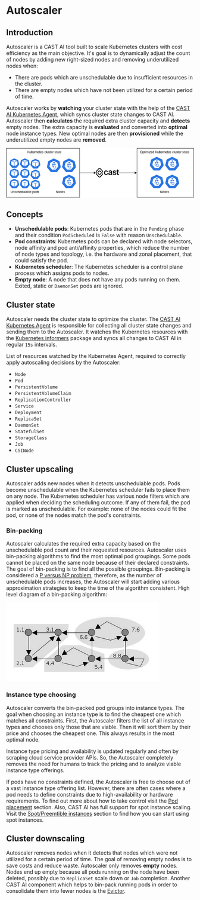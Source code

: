 # Autoscaler

## Introduction

Autoscaler is a CAST AI tool built to scale Kubernetes clusters with cost efficiency as the main objective. It's goal is to dynamically adjust the count of nodes by adding new right-sized nodes and removing underutilized nodes when:

* There are pods which are unschedulable due to insufficient resources in the cluster.
* There are empty nodes which have not been utilized for a certain period of time.

Autoscaler works by **watching** your cluster state with the help of the [CAST AI Kubernetes Agent](https://github.com/castai/k8s-agent), which syncs cluster state changes to CAST AI. Autoscaler then **calculates** the required extra cluster capacity and **detects** empty nodes. The extra capacity is **evaluated** and converted into **optimal** node instance types. New optimal nodes are then **provisioned** while the underutilized empty nodes are **removed**.

![autoscaler](images/autoscaler-high-level.png)

## Concepts

* **Unschedulable pods**: Kubernetes pods that are in the `Pending` phase and their condition `PodScheduled` is `False` with reason `Unschedulable`.
* **Pod constraints**: Kubernetes pods can be declared with node selectors, node affinity and pod anti/affinity properties, which reduce the number of node types and topology, i.e. the hardware and zonal placement, that could satisfy the pod.
* **Kubernetes scheduler**: The Kubernetes scheduler is a control plane process which assigns pods to nodes.
* **Empty node**: A node that does not have any pods running on them. Exited, static or `DaemonSet` pods are ignored.

## Cluster state

Autoscaler needs the cluster state to optimize the cluster. The [CAST AI Kubernetes Agent](https://github.com/castai/k8s-agent) is responsible for collecting all cluster state changes and sending them to the Autoscaler. It watches the Kubernetes resources with the [Kubernetes informers](https://pkg.go.dev/k8s.io/client-go/informers) package and syncs all changes to CAST AI in regular `15s` intervals.

List of resources watched by the Kubernetes Agent, required to correctly apply autoscaling decisions by the Autoscaler:

* `Node`
* `Pod`
* `PersistentVolume`
* `PersistentVolumeClaim`
* `ReplicationController`
* `Service`
* `Deployment`
* `ReplicaSet`
* `DaemonSet`
* `StatefulSet`
* `StorageClass`
* `Job`
* `CSINode`

## Cluster upscaling

Autoscaler adds new nodes when it detects unschedulable pods. Pods become unschedulable when the Kubernetes scheduler fails to place them on any node. The Kubernetes scheduler has various node filters which are applied when deciding the scheduling outcome. If any of them fail, the pod is marked as unschedulable. For example: none of the nodes could fit the pod, or none of the nodes match the pod's constraints.

### Bin-packing

Autoscaler calculates the required extra capacity based on the unschedulable pod count and their requested resources. Autoscaler uses bin-packing algorithms to find the most optimal pod groupings. Some pods cannot be placed on the same node because of their declared constraints. The goal of bin-packing is to find all the possible groupings. Bin-packing is considered a [P versus NP problem](https://en.wikipedia.org/wiki/P_versus_NP_problem), therefore, as the number of unschedulable pods increases, the Autoscaler will start adding various approximation strategies to keep the time of the algorithm consistent. High level diagram of a bin-packing algorithm:

![tarjans-algorithm-animation](images/tarjans-algorithm-animation.gif)

### Instance type choosing

Autoscaler converts the bin-packed pod groups into instance types. The goal when choosing an instance type is to find the cheapest one which matches all constraints. First, the Autoscaler filters the list of all instance types and chooses only those that are viable. Then it will sort them by their price and chooses the cheapest one. This always results in the most optimal node.

Instance type pricing and availability is updated regularly and often by scraping cloud service provider APIs. So, the Autoscaler completely removes the need for humans to track the pricing and to analyze viable instance type offerings.

If pods have no constraints defined, the Autoscaler is free to choose out of a vast instance type offering list. However, there are often cases where a pod needs to define constraints due to high-availability or hardware requirements. To find out more about how to take control visit the [Pod placement](../../guides/pod-pinning.md) section. Also, CAST AI has full support for spot instance scaling. Visit the [Spot/Preemtible instances](../../guides/autoscaling-policies.md#spotpreemptive-instances-policy) section to find how you can start using spot instances.

## Cluster downscaling

Autoscaler removes nodes when it detects that nodes which were not utilized for a certain period of time. The goal of removing empty nodes is to save costs and reduce waste. Autoscaler only removes **empty** nodes. Nodes end up empty because all pods running on the node have been deleted, possibly due to `ReplicaSet` scale down or `Job` completion. Another CAST AI component which helps to bin-pack running pods in order to consolidate them into fewer nodes is the [Evictor](../../guides/evictor.md).
